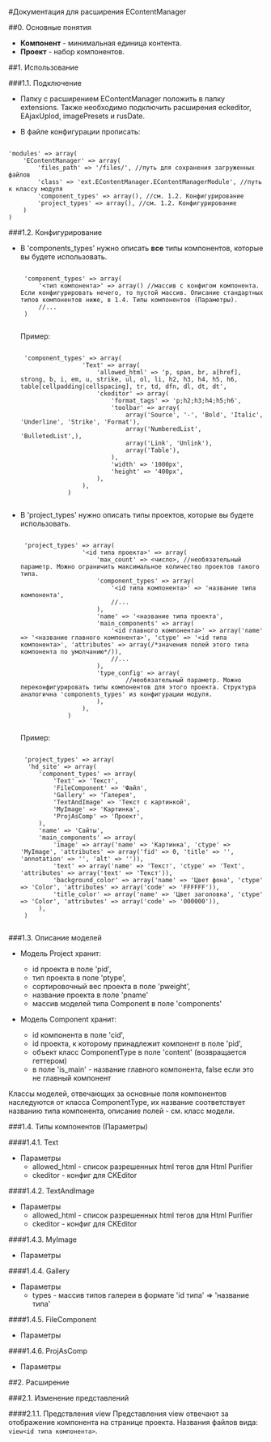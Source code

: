 #Документация для расширения EContentManager

##0. Основные понятия

- **Компонент** \- минимальная единица контента.
- **Проект** \- набор компонентов.

##1. Использование

###1.1. Подключение

- Папку с расширением EContentManager положить в папку extensions. Также необходимо подключить расширения eckeditor, EAjaxUplod, imagePresets и rusDate.

- В файле конфигурации прописать:
<pre><code>
'modules' =&gt array(
	'EContentManager' =&gt array(
		'files_path' =&gt '/files/', //путь для сохранения загруженных файлов
		'class' =&gt 'ext.EContentManager.EContentManagerModule', //путь к классу модуля
		'component_types' =&gt array(), //см. 1.2. Конфигурирование
		'project_types' =&gt array(), //см. 1.2. Конфигурирование
	)
)
</code></pre>

###1.2. Конфигурирование

 - В 'components\_types' нужно описать **все** типы компонентов, которые вы будете использовать.
	<pre><code>
	'component_types' =&gt array(
		'&ltтип компонента&gt' =&gt array() //массив с конфигом компонента. Если конфигурировать нечего, то пустой массив. Описание стандартных типов компонентов ниже, в 1.4. Типы компонентов (Параметры).
		//...
	)
	</code></pre>
	Пример:
	<pre><code>
	'component_types' =&gt array(
	                'Text' =&gt array(
	                    'allowed_html' =&gt 'p, span, br, a[href], strong, b, i, em, u, strike, ul, ol, li, h2, h3, h4, h5, h6, table[cellpadding|cellspacing], tr, td, dfn, dl, dt, dt',
	                    'ckeditor' =&gt array(
	                        'format_tags' =&gt 'p;h2;h3;h4;h5;h6',
	                        'toolbar' =&gt array(
	                            array('Source', '-', 'Bold', 'Italic', 'Underline', 'Strike', 'Format'),
	                            array('NumberedList', 'BulletedList',),
	                            array('Link', 'Unlink'),
	                            array('Table'),
	                        ),
	                        'width' =&gt '1000px',
	                        'height' =&gt '400px',
	                    ),
	                ),
				)
	</code></pre>

 - В 'project\_types' нужно описать типы проектов, которые вы будете использовать.
	<pre><code>
	'project_types' =&gt array(
					'&ltid типа проекта&gt' =&gt array(
						'max_count' =&gt &ltчисло&gt, //необязательный параметр. Можно ограничить максимальное количество проектов такого типа.
						'component_types' =&gt array(
							'&ltid типа компонента&gt' =&gt 'название типа компонента',
							//...
						),
						'name' =&gt '&ltназвание типа проекта',
						'main_components' =&gt array(
							'&ltid главного компонента&gt' =&gt array('name' =&gt '&ltназвание главного компонента&gt', 'ctype' =&gt '&ltid типа компонента&gt', 'attributes' =&gt array(/*значения полей этого типа компонента по умолчанию*/)),
							//...
						),
						'type_config' =&gt array(
								//необязательный параметр. Можно переконфигурировать типы компонентов для этого проекта. Структура аналогична 'components_types' из конфигурации модуля.
						),
					),
				)
	</code></pre>
	Пример:
	<pre><code>
	'project_types' =&gt array(
	 'hd_site' =&gt array(
		'component_types' =&gt array(
			'Text' =&gt 'Текст',
			'FileComponent' =&gt 'Файл',
			'Gallery' =&gt 'Галерея',
			'TextAndImage' =&gt 'Текст с картинкой',
			'MyImage' =&gt 'Картинка',
			'ProjAsComp' =&gt 'Проект',
		),
		'name' =&gt 'Сайты',
		'main_components' =&gt array(
			'image' =&gt array('name' =&gt 'Картинка', 'ctype' =&gt 'MyImage', 'attributes' =&gt array('fid' =&gt 0, 'title' =&gt '', 'annotation' =&gt '', 'alt' =&gt '')),
			'text' =&gt array('name' =&gt 'Текст', 'ctype' =&gt 'Text', 'attributes' =&gt array('text' =&gt 'Текст')),
			'background_color' =&gt array('name' =&gt 'Цвет фона', 'ctype' =&gt 'Color', 'attributes' =&gt array('code' =&gt 'FFFFFF')),
			'title_color' =&gt array('name' =&gt 'Цвет заголовка', 'ctype' =&gt 'Color', 'attributes' =&gt array('code' =&gt '000000')),
		),
	)
	</code></pre>

###1.3. Описание моделей

- Модель Project хранит:
	- id проекта в поле 'pid', 
	- тип проекта в поле 'ptype', 
	- сортировочный вес проекта в поле 'pweight', 
	- название проекта в поле 'pname'
	- массив моделей типа Component в поле 'components'

- Модель Component хранит:
	- id компонента в поле 'cid',
	- id проекта, к которому принадлежит компонент в поле 'pid',
	- объект класс ComponentType в поле 'content' (возвращается геттером)
	- в поле 'is_main' - название главного компонента, false если это не главный компонент 

Классы моделей, отвечающих за основные поля компонентов наследуются от класса ComponentType, их название соответствует названию типа компонента, описание полей - см. класс модели.

###1.4. Типы компонентов (Параметры)

####1.4.1. Text
- Параметры
	- allowed_html - список разрешенных html тегов для Html Purifier
	- ckeditor - конфиг для CKEditor
	
####1.4.2. TextAndImage
- Параметры
	- allowed_html - список разрешенных html тегов для Html Purifier
	- ckeditor - конфиг для CKEditor
	
####1.4.3. MyImage
- Параметры

####1.4.4. Gallery
- Параметры
	- types - массив типов галереи в формате 'id типа' => 'название типа'

####1.4.5. FileComponent
- Параметры

####1.4.6. ProjAsComp
- Параметры

##2. Расширение

###2.1. Изменение представлений

####2.1.1. Предствления view
Представления view отвечают за отображение компонента на странице проекта. Названия файлов вида: `view<id типа компонента>`.
